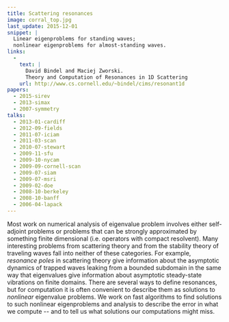 ```yaml
---
title: Scattering resonances
image: corral_top.jpg
last_update: 2015-12-01
snippet: |
  Linear eigenproblems for standing waves;
  nonlinear eigenproblems for almost-standing waves.
links:
  -
    text: |
      David Bindel and Maciej Zworski.  
      Theory and Computation of Resonances in 1D Scattering
    url: http://www.cs.cornell.edu/~bindel/cims/resonant1d
papers:
  - 2015-sirev
  - 2013-simax
  - 2007-symmetry
talks:
  - 2013-01-cardiff
  - 2012-09-fields
  - 2011-07-iciam
  - 2011-03-scan
  - 2010-07-stewart
  - 2009-11-sfu
  - 2009-10-nycam
  - 2009-09-cornell-scan
  - 2009-07-siam
  - 2009-07-msri
  - 2009-02-doe
  - 2008-10-berkeley
  - 2008-10-banff
  - 2006-04-lapack
---
```


Most work on numerical analysis of eigenvalue problem involves either
self-adjoint problems or problems that can be strongly approximated by
something finite dimensional (i.e. operators with compact resolvent).
Many interesting problems from scattering theory and from the
stability theory of traveling waves fall into neither of these
categories.  For example, _resonance poles_ in scattering theory give
information about the asymptotic dynamics of trapped waves leaking
from a bounded subdomain in the same way that eigenvalues give
information about asymptotic steady-state vibrations on finite
domains.  There are several ways to define resonances, but for
computation it is often convenient to describe them as solutions to
_nonlinear_ eigenvalue problems.  We work on fast algorithms to find
solutions to such nonlinear eigenproblems and analysis to describe the
error in what we compute -- and to tell us what solutions our
computations might miss.

